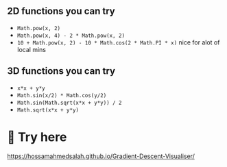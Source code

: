 ## 2D functions you can try 
* `Math.pow(x, 2)`
* `Math.pow(x, 4) - 2 * Math.pow(x, 2)`
* `10 + Math.pow(x, 2) - 10 * Math.cos(2 * Math.PI * x)`  nice for alot of local mins

## 3D functions you can try
* `x*x + y*y`
* `Math.sin(x/2) * Math.cos(y/2)`
* `Math.sin(Math.sqrt(x*x + y*y)) / 2`
* `Math.sqrt(x*x + y*y)`

# 📌 Try here
https://hossamahmedsalah.github.io/Gradient-Descent-Visualiser/
